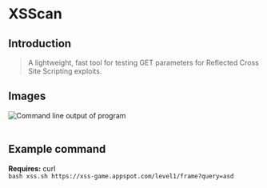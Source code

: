# XSScan

## Introduction

> A lightweight, fast tool for testing GET parameters for Reflected Cross Site Scripting exploits.

## Images

![Command line output of program](https://i.imgur.com/2xn5kuJ.png) <br><br>

## Example command

**Requires:** curl<br>
`bash xss.sh https://xss-game.appspot.com/level1/frame?query=asd` <br>
